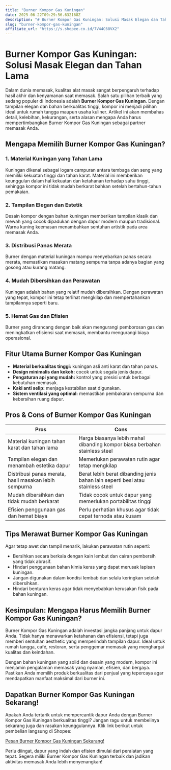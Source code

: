 ```yaml
---
title: "Burner Kompor Gas Kuningan"
date: 2025-06-22T09:29:56.632168Z
description: "# Burner Kompor Gas Kuningan: Solusi Masak Elegan dan Tahan Lama..."
slug: "burner-kompor-gas-kuningan"
affiliate_url: "https://s.shopee.co.id/7V44C68VX2"
---
```

# Burner Kompor Gas Kuningan: Solusi Masak Elegan dan Tahan Lama

Dalam dunia memasak, kualitas alat masak sangat berpengaruh terhadap hasil akhir dan kenyamanan saat memasak. Salah satu pilihan terbaik yang sedang populer di Indonesia adalah **Burner Kompor Gas Kuningan**. Dengan tampilan elegan dan bahan berkualitas tinggi, kompor ini menjadi pilihan ideal untuk rumah tangga maupun usaha kuliner. Artikel ini akan membahas detail, kelebihan, kekurangan, serta alasan mengapa Anda harus mempertimbangkan Burner Kompor Gas Kuningan sebagai partner memasak Anda.

## Mengapa Memilih Burner Kompor Gas Kuningan?

### 1. Material Kuningan yang Tahan Lama
Kuningan dikenal sebagai logam campuran antara tembaga dan seng yang memiliki kekuatan tinggi dan tahan karat. Material ini memberikan keunggulan dalam hal kekuatan dan ketahanan terhadap suhu tinggi, sehingga kompor ini tidak mudah berkarat bahkan setelah bertahun-tahun pemakaian.

### 2. Tampilan Elegan dan Estetik
Desain kompor dengan bahan kuningan memberikan tampilan klasik dan mewah yang cocok dipadukan dengan dapur modern maupun tradisional. Warna kuning keemasan menambahkan sentuhan artistik pada area memasak Anda.

### 3. Distribusi Panas Merata
Burner dengan material kuningan mampu menyebarkan panas secara merata, memastikan masakan matang sempurna tanpa adanya bagian yang gosong atau kurang matang.

### 4. Mudah Dibersihkan dan Perawatan
Kuningan adalah bahan yang relatif mudah dibersihkan. Dengan perawatan yang tepat, kompor ini tetap terlihat mengkilap dan mempertahankan tampilannya seperti baru.

### 5. Hemat Gas dan Efisien
Burner yang dirancang dengan baik akan mengurangi pemborosan gas dan meningkatkan efisiensi saat memasak, membantu mengurangi biaya operasional.

## Fitur Utama Burner Kompor Gas Kuningan

- **Material berkualitas tinggi:** kuningan asli anti karat dan tahan panas.
- **Design minimalis dan kokoh:** cocok untuk segala jenis dapur.
- **Pengaturan api yang mudah:** kontrol yang presisi untuk berbagai kebutuhan memasak.
- **Kaki anti selip:** menjaga kestabilan saat digunakan.
- **Sistem ventilasi yang optimal:** memastikan pembakaran sempurna dan kebersihan ruang dapur.

## Pros & Cons of Burner Kompor Gas Kuningan

| **Pros** | **Cons** |
|---|---|
| Material kuningan tahan karat dan tahan lama | Harga biasanya lebih mahal dibanding kompor biasa berbahan stainless steel |
| Tampilan elegan dan menambah estetika dapur | Memerlukan perawatan rutin agar tetap mengkilap |
| Distribusi panas merata, hasil masakan lebih sempurna | Berat lebih berat dibanding jenis bahan lain seperti besi atau stainless steel |
| Mudah dibersihkan dan tidak mudah berkarat | Tidak cocok untuk dapur yang memerlukan portabilitas tinggi |
| Efisien penggunaan gas dan hemat biaya | Perlu perhatian khusus agar tidak cepat ternoda atau kusam |

## Tips Merawat Burner Kompor Gas Kuningan

Agar tetap awet dan tampil menarik, lakukan perawatan rutin seperti:
- Bersihkan secara berkala dengan kain lembut dan cairan pembersih yang tidak abrasif.
- Hindari penggunaan bahan kimia keras yang dapat merusak lapisan kuningan.
- Jangan digunakan dalam kondisi lembab dan selalu keringkan setelah dibersihkan.
- Hindari benturan keras agar tidak menyebabkan kerusakan fisik pada bahan kuningan.

## Kesimpulan: Mengapa Harus Memilih Burner Kompor Gas Kuningan?

Burner Kompor Gas Kuningan adalah investasi jangka panjang untuk dapur Anda. Tidak hanya menawarkan ketahanan dan efisiensi, tetapi juga memberi sentuhan aesthetic yang memperindah tampilan dapur. Ideal untuk rumah tangga, café, restoran, serta penggemar memasak yang menghargai kualitas dan keindahan.

Dengan bahan kuningan yang solid dan desain yang modern, kompor ini menjamin pengalaman memasak yang nyaman, efisien, dan bergaya. Pastikan Anda memilih produk berkualitas dari penjual yang tepercaya agar mendapatkan manfaat maksimal dari burner ini.

## Dapatkan Burner Kompor Gas Kuningan Sekarang!

Apakah Anda tertarik untuk mempercantik dapur Anda dengan Burner Kompor Gas Kuningan berkualitas tinggi? Jangan ragu untuk membelinya sekarang juga dan rasakan keunggulannya. Klik link berikut untuk pembelian langsung di Shopee: 

[Pesan Burner Kompor Gas Kuningan Sekarang!](https://s.shopee.co.id/7V44C68VX2)

Perlu diingat, dapur yang indah dan efisien dimulai dari peralatan yang tepat. Segera miliki Burner Kompor Gas Kuningan terbaik dan jadikan aktivitas memasak Anda lebih menyenangkan!